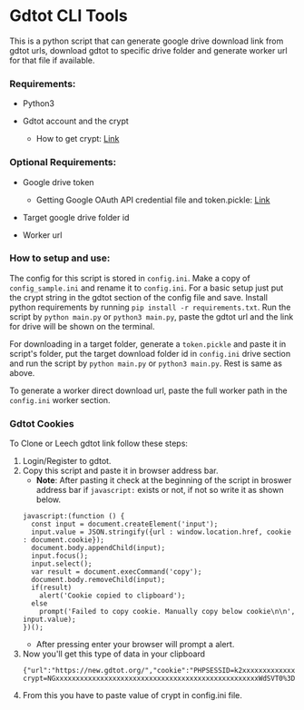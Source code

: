 <!--
 Copyright (c) 2022 [.shovon]
 
 This software is released under the MIT License.
 https://opensource.org/licenses/MIT
-->

# Gdtot CLI Tools

This is a python script that can generate google drive download link from gdtot urls, download gdtot to specific drive folder and generate worker url for that file if available.

### Requirements:

- Python3

- Gdtot account and the crypt

    - How to get crypt: [Link](#gdtot-cookies)

### Optional Requirements:

- Google drive token

    - Getting Google OAuth API credential file and token.pickle: [Link](https://github.com/anasty17/mirror-leech-telegram-bot/tree/master#3-getting-google-oauth-api-credential-file-and-tokenpickle)

- Target google drive folder id

- Worker url


### How to setup and use:

The config for this script is stored in `config.ini`. Make a copy of `config_sample.ini` and rename it to `config.ini`. For a basic setup just put the crypt string in the gdtot section of the config file and save. Install python requirements by running `pip install -r requirements.txt`. Run the script by `python main.py` or `python3 main.py`, paste the gdtot url and the link for drive will be shown on the terminal.

For downloading in a target folder, generate a `token.pickle` and paste it in script's folder, put the target download folder id in `config.ini` drive section and run the script by `python main.py` or `python3 main.py`. Rest is same as above.

To generate a worker direct download url, paste the full worker path in the `config.ini` worker section.



### Gdtot Cookies
To Clone or Leech gdtot link follow these steps:
1. Login/Register to gdtot.
2. Copy this script and paste it in browser address bar.
   - **Note**: After pasting it check at the beginning of the script in broswer address bar if `javascript:` exists or not, if not so write it as shown below.
   ```
   javascript:(function () {
     const input = document.createElement('input');
     input.value = JSON.stringify({url : window.location.href, cookie : document.cookie});
     document.body.appendChild(input);
     input.focus();
     input.select();
     var result = document.execCommand('copy');
     document.body.removeChild(input);
     if(result)
       alert('Cookie copied to clipboard');
     else
       prompt('Failed to copy cookie. Manually copy below cookie\n\n', input.value);
   })();
   ```
   - After pressing enter your browser will prompt a alert.
3. Now you'll get this type of data in your clipboard
   ```
   {"url":"https://new.gdtot.org/","cookie":"PHPSESSID=k2xxxxxxxxxxxxxxxxxxxxj63o; crypt=NGxxxxxxxxxxxxxxxxxxxxxxxxxxxxxxxxxxxxxxxxxxxxxxxxxxWdSVT0%3D"}

   ```
4. From this you have to paste value of crypt in config.ini file.
